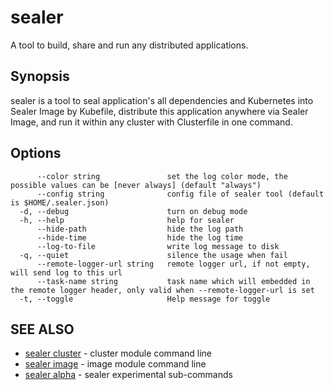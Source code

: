 # sealer

A tool to build, share and run any distributed applications.

## Synopsis

sealer is a tool to seal application's all dependencies and Kubernetes into Sealer Image by Kubefile, distribute this
application anywhere via Sealer Image, and run it within any cluster with Clusterfile in one command.

## Options

```
      --color string               set the log color mode, the possible values can be [never always] (default "always")
      --config string              config file of sealer tool (default is $HOME/.sealer.json)
  -d, --debug                      turn on debug mode
  -h, --help                       help for sealer
      --hide-path                  hide the log path
      --hide-time                  hide the log time
      --log-to-file                write log message to disk
  -q, --quiet                      silence the usage when fail
      --remote-logger-url string   remote logger url, if not empty, will send log to this url
      --task-name string           task name which will embedded in the remote logger header, only valid when --remote-logger-url is set
  -t, --toggle                     Help message for toggle
```

## SEE ALSO

* [sealer cluster](cluster/cluster.md)     - cluster module command line
* [sealer image](image/image.md)     - image module command line
* [sealer alpha](alpha/sealer_alpha.md)     - sealer experimental sub-commands
